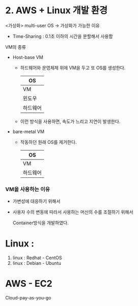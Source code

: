 # 2. AWS + Linux 개발 환경

<가상화> multi-user OS → 가상화가 가능한 이유 

- Time-Sharing : 0.1초 이하의 시간을 분할해서 사용함

VM의 종류

- Host-base VM
    - 하드웨어와 운영체제 위에 VM을 두고 또 OS를 생성한다.
        
        
        | OS |
        | --- |
        | VM |
        | 윈도우 |
        | 하드웨어 |
    - 이런 방식을 사용하면,  속도가 느리고 지연이 발생한다.
- bare-metal VM
    - 작동하던 원래 OS를 제거한다.
        
        
        | OS |
        | --- |
        | VM |
        | 하드웨어 |

### VM을 사용하는 이유

- 가변성에 대응하기 위해서
- 사용자 수의 변동에 따라서 사용하는 머신의 수를 조절하기 위해서
    
    Container방식을 개발하였다.
    

# Linux :

1. linux : Redhat - CentOS
2. linux : Debian - Ubuntu

# AWS - EC2

Cloud-pay-as-you-go